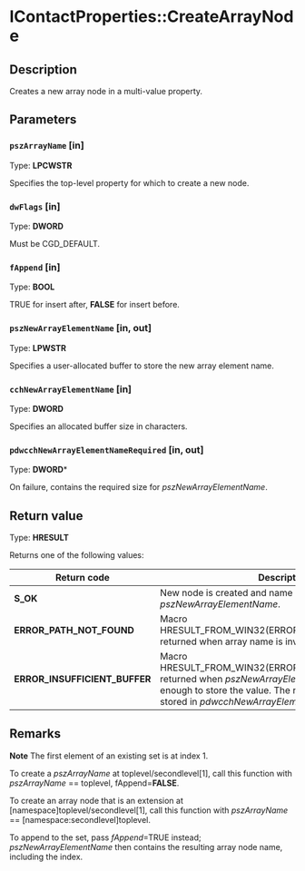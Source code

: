 # IContactProperties::CreateArrayNode

## Description

Creates a new array node in a multi-value property.

## Parameters

### `pszArrayName` [in]

Type: **LPCWSTR**

Specifies the top-level property for which to create a new node.

### `dwFlags` [in]

Type: **DWORD**

Must be CGD_DEFAULT.

### `fAppend` [in]

Type: **BOOL**

TRUE for insert after, **FALSE** for insert before.

### `pszNewArrayElementName` [in, out]

Type: **LPWSTR**

Specifies a user-allocated buffer to store the new array element name.

### `cchNewArrayElementName` [in]

Type: **DWORD**

Specifies an allocated buffer size in characters.

### `pdwcchNewArrayElementNameRequired` [in, out]

Type: **DWORD***

On failure, contains the required size for *pszNewArrayElementName*.

## Return value

Type: **HRESULT**

Returns one of the following values:

| Return code | Description |
| --- | --- |
| **S_OK** | New node is created and name is in *pszNewArrayElementName*. |
| **ERROR_PATH_NOT_FOUND** | Macro HRESULT_FROM_WIN32(ERROR_PATH_NOT_FOUND) returned when array name is invalid. |
| **ERROR_INSUFFICIENT_BUFFER** | Macro HRESULT_FROM_WIN32(ERROR_INSUFFICIENT_BUFFER) returned when *pszNewArrayElementName* is not large enough to store the value. The required buffer size is stored in *pdwcchNewArrayElementNameRequired*. |

## Remarks

**Note** The first element of an existing set is at index 1.

To create a *pszArrayName* at toplevel/secondlevel[1],
call this function with *pszArrayName* == toplevel, fAppend=**FALSE**.

To create an array node that is an extension at [namespace]toplevel/secondlevel[1],
call this function with *pszArrayName* == [namespace:secondlevel]toplevel.

To append to the set, pass *fAppend*=TRUE instead;
*pszNewArrayElementName* then contains the resulting array node name, including the index.
